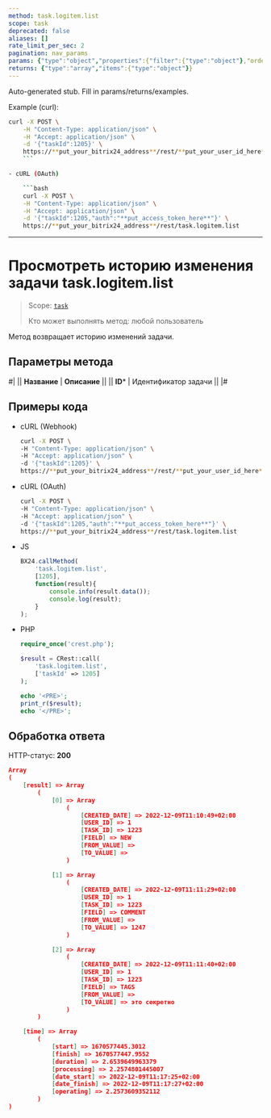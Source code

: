 ```yaml
---
method: task.logitem.list
scope: task
deprecated: false
aliases: []
rate_limit_per_sec: 2
pagination: nav_params
params: {"type":"object","properties":{"filter":{"type":"object"},"order":{"type":"object"},"select":{"type":"array","items":{"type":"string"}},"start":{"type":["integer","string"]}}}
returns: {"type":"array","items":{"type":"object"}}
---
```


Auto-generated stub. Fill in params/returns/examples.

Example (curl):

```bash
curl -X POST \
    -H "Content-Type: application/json" \
    -H "Accept: application/json" \
    -d '{"taskId":1205}' \
    https://**put_your_bitrix24_address**/rest/**put_your_user_id_here**/**put_your_webhook_here**/task.logitem.list
    ```

- cURL (OAuth)

    ```bash
    curl -X POST \
    -H "Content-Type: application/json" \
    -H "Accept: application/json" \
    -d '{"taskId":1205,"auth":"**put_access_token_here**"}' \
    https://**put_your_bitrix24_address**/rest/task.logitem.list
```

---

# Просмотреть историю изменения задачи task.logitem.list

> Scope: [`task`](../../../scopes/permissions.md)
>
> Кто может выполнять метод: любой пользователь

Метод возвращает историю изменений задачи.

## Параметры метода



#|
|| **Название** | **Описание** ||
|| **ID*** | Идентификатор задачи ||
|#

## Примеры кода





- cURL (Webhook)

    ```bash
    curl -X POST \
    -H "Content-Type: application/json" \
    -H "Accept: application/json" \
    -d '{"taskId":1205}' \
    https://**put_your_bitrix24_address**/rest/**put_your_user_id_here**/**put_your_webhook_here**/task.logitem.list
    ```

- cURL (OAuth)

    ```bash
    curl -X POST \
    -H "Content-Type: application/json" \
    -H "Accept: application/json" \
    -d '{"taskId":1205,"auth":"**put_access_token_here**"}' \
    https://**put_your_bitrix24_address**/rest/task.logitem.list
    ```

- JS

    ```js
    BX24.callMethod(
        'task.logitem.list',
        [1205],
        function(result){
            console.info(result.data());
            console.log(result);
        }
    );
    ```

- PHP

    ```php
    require_once('crest.php');

    $result = CRest::call(
        'task.logitem.list',
        ['taskId' => 1205]
    );

    echo '<PRE>';
    print_r($result);
    echo '</PRE>';
    ```



## Обработка ответа

HTTP-статус: **200**

```json
Array
(
    [result] => Array
        (
            [0] => Array
                (
                    [CREATED_DATE] => 2022-12-09T11:10:49+02:00
                    [USER_ID] => 1
                    [TASK_ID] => 1223
                    [FIELD] => NEW
                    [FROM_VALUE] =>
                    [TO_VALUE] =>
                )

            [1] => Array
                (
                    [CREATED_DATE] => 2022-12-09T11:11:29+02:00
                    [USER_ID] => 1
                    [TASK_ID] => 1223
                    [FIELD] => COMMENT
                    [FROM_VALUE] =>
                    [TO_VALUE] => 1247
                )

            [2] => Array
                (
                    [CREATED_DATE] => 2022-12-09T11:11:40+02:00
                    [USER_ID] => 1
                    [TASK_ID] => 1223
                    [FIELD] => TAGS
                    [FROM_VALUE] =>
                    [TO_VALUE] => это секретно
                )
        )

    [time] => Array
        (
            [start] => 1670577445.3012
            [finish] => 1670577447.9552
            [duration] => 2.6539649963379
            [processing] => 2.2574801445007
            [date_start] => 2022-12-09T11:17:25+02:00
            [date_finish] => 2022-12-09T11:17:27+02:00
            [operating] => 2.2573609352112
        )
)
```
